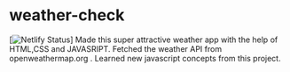 # weather-check
[![Netlify Status](https://api.netlify.com/api/v1/badges/755981da-c56f-44ba-96a9-e9a307a3ec75/deploy-status?branch=main)]
Made this super attractive weather app with the help of HTML,CSS and JAVASRIPT.
Fetched the weather API from openweathermap.org . Learned new javascript concepts from this project.
